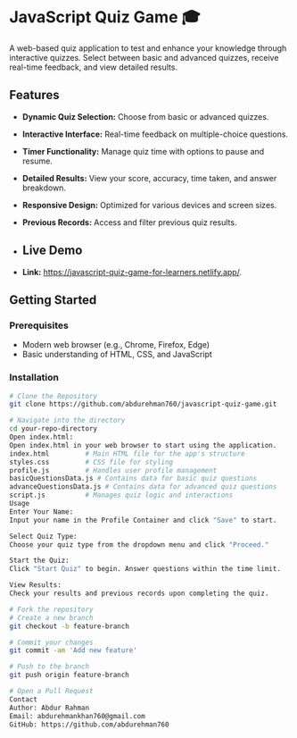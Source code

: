 # JavaScript Quiz Game 🎓

A web-based quiz application to test and enhance your knowledge through interactive quizzes. Select between basic and advanced quizzes, receive real-time feedback, and view detailed results.

## Features

- **Dynamic Quiz Selection:** Choose from basic or advanced quizzes.
- **Interactive Interface:** Real-time feedback on multiple-choice questions.
- **Timer Functionality:** Manage quiz time with options to pause and resume.
- **Detailed Results:** View your score, accuracy, time taken, and answer breakdown.
- **Responsive Design:** Optimized for various devices and screen sizes.
- **Previous Records:** Access and filter previous quiz results.

- ## Live Demo
- **Link:** https://javascript-quiz-game-for-learners.netlify.app/.

## Getting Started

### Prerequisites

- Modern web browser (e.g., Chrome, Firefox, Edge)
- Basic understanding of HTML, CSS, and JavaScript

### Installation

```bash
# Clone the Repository
git clone https://github.com/abdurehman760/javascript-quiz-game.git

# Navigate into the directory
cd your-repo-directory
Open index.html:
Open index.html in your web browser to start using the application.
index.html         # Main HTML file for the app's structure
styles.css         # CSS file for styling
profile.js         # Handles user profile management
basicQuestionsData.js # Contains data for basic quiz questions
advanceQuestionsData.js # Contains data for advanced quiz questions
script.js          # Manages quiz logic and interactions
Usage
Enter Your Name:
Input your name in the Profile Container and click "Save" to start.

Select Quiz Type:
Choose your quiz type from the dropdown menu and click "Proceed."

Start the Quiz:
Click "Start Quiz" to begin. Answer questions within the time limit.

View Results:
Check your results and previous records upon completing the quiz.

# Fork the repository
# Create a new branch
git checkout -b feature-branch

# Commit your changes
git commit -am 'Add new feature'

# Push to the branch
git push origin feature-branch

# Open a Pull Request
Contact
Author: Abdur Rahman
Email: abdurehmankhan760@gmail.com
GitHub: https://github.com/abdurehman760
